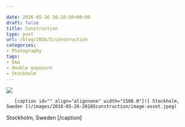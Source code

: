 ```yaml
---

date: 2016-05-26 16:16:56+00:00
draft: false
title: Construction
type: post
url: /blog/2016/5/construction
categories:
- Photography
tags:
- b&w
- double exposure
- Stockholm
---
```


![](/images/2016-05-26-20165construction/image-asset.jpeg)

  


  
       [caption id="" align="alignnone" width="1500.0"]![ Stockholm, Sweden ](/images/2016-05-26-20165construction/image-asset.jpeg)
 Stockholm, Sweden [/caption]

